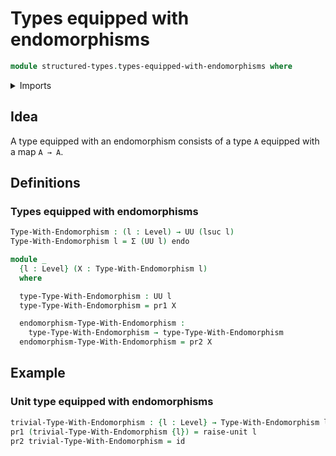 # Types equipped with endomorphisms

```agda
module structured-types.types-equipped-with-endomorphisms where
```

<details><summary>Imports</summary>

```agda
open import foundation.dependent-pair-types
open import foundation.endomorphisms
open import foundation.function-types
open import foundation.unit-type
open import foundation.universe-levels
```

</details>

## Idea

A type equipped with an endomorphism consists of a type `A` equipped with a map
`A → A`.

## Definitions

### Types equipped with endomorphisms

```agda
Type-With-Endomorphism : (l : Level) → UU (lsuc l)
Type-With-Endomorphism l = Σ (UU l) endo

module _
  {l : Level} (X : Type-With-Endomorphism l)
  where

  type-Type-With-Endomorphism : UU l
  type-Type-With-Endomorphism = pr1 X

  endomorphism-Type-With-Endomorphism :
    type-Type-With-Endomorphism → type-Type-With-Endomorphism
  endomorphism-Type-With-Endomorphism = pr2 X
```

## Example

### Unit type equipped with endomorphisms

```agda
trivial-Type-With-Endomorphism : {l : Level} → Type-With-Endomorphism l
pr1 (trivial-Type-With-Endomorphism {l}) = raise-unit l
pr2 trivial-Type-With-Endomorphism = id
```
